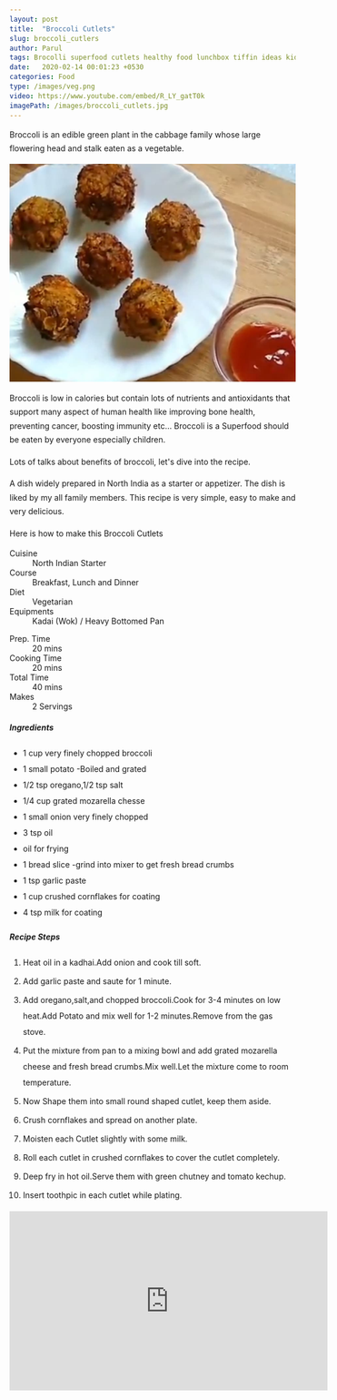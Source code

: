 ```yaml
---
layout: post
title:  "Broccoli Cutlets"
slug: broccoli_cutlers
author: Parul
tags: Brocolli superfood cutlets healthy food lunchbox tiffin ideas kids teatime snack eveningsnack vegetable vegetarian vegan cooking eating snack tea breakfast recipe
date:   2020-02-14 00:01:23 +0530
categories: Food
type: /images/veg.png
video: https://www.youtube.com/embed/R_LY_gatT0k
imagePath: /images/broccoli_cutlets.jpg
---
```

<p class="text-justify" style="line-height: 175%;">
Broccoli is an edible green plant in the cabbage family whose large flowering head and stalk eaten as a vegetable.
</p>

<div class="row">
    <div class="col-md-12"><img src="../images/broccoli_cutlets.jpg" alt="" class="rounded img-fluid mb-2"></div>
</div>

<p class="text-justify" style="line-height: 175%;">
Broccoli is low in calories but contain lots of nutrients and antioxidants that support many aspect of human health like improving bone health, preventing cancer, boosting immunity etc... Broccoli is a Superfood should be eaten by everyone especially children.
</p>

<p class="text-justify" style="line-height: 175%;">
Lots of talks about benefits of broccoli, let's dive into the recipe.
</p>

<p class="text-justify" style="line-height: 175%;">
A dish widely prepared in North India as a starter or appetizer. The dish is liked by my all family members. This recipe is very simple, easy to make and very delicious.
</p>

<p class="text-justify" style="line-height: 175%;">
Here is how to make this Broccoli Cutlets
</p>

<div class="row">
    <div class="col-md-6">
        <dl class="row">
            <dt class="col-sm-4">Cuisine</dt><dd class="col-sm-7">North Indian Starter</dd>
            <dt class="col-sm-4">Course</dt><dd class="col-sm-7">Breakfast, Lunch and Dinner</dd>
            <dt class="col-sm-4">Diet</dt><dd class="col-sm-7">Vegetarian</dd>
            <dt class="col-sm-4">Equipments</dt><dd class="col-sm-7">Kadai (Wok) / Heavy Bottomed Pan</dd>
        </dl>
    </div>
    <div class="col-md-6">
        <dl class="row">
            <dt class="col-sm-5">Prep. Time</dt><dd class="col-sm-7">20 mins</dd>
            <dt class="col-sm-5">Cooking Time</dt><dd class="col-sm-7">20 mins</dd>
            <dt class="col-sm-5">Total Time</dt><dd class="col-sm-7">40 mins</dd>
            <dt class="col-sm-5">Makes</dt><dd class="col-sm-7">2 Servings</dd>
        </dl>
    </div>
</div>

<div class="recipe-section-divider"></div>
<div class="row" id="ingredients">
    <div class="col-md-12"><h5 class="font-weight-bold">Ingredients</h5></div>
</div> 
<div class="row">
    <div class="col-md-12">
        <ul style="line-height: 200%">
            <li>1 cup very finely chopped broccoli</li>
            <li>1 small potato -Boiled and grated</li>
            <li>1/2 tsp oregano,1/2  tsp salt</li>
            <li>1/4 cup grated mozarella chesse</li>
            <li>1 small onion very finely chopped</li>
            <li>3 tsp oil</li>
            <li>oil for frying</li>
            <li>1 bread slice -grind into mixer to get fresh bread crumbs</li>
            <li>1 tsp garlic paste</li>
            <li>1 cup crushed cornflakes for coating</li>
            <li>4 tsp milk for coating</li>
        </ul>
    </div>
</div>

<div class="recipe-section-divider"></div>
<div class="row" id="recipe">
    <div class="col-md-12"><h5 class="font-weight-bold">Recipe Steps</h5></div>
</div>
<div class="row">
    <div class="col-md-12">
        <ol class="text-justify" style="line-height: 200%">
            <li style="margin-bottom:5px;">Heat oil in a kadhai.Add onion and cook till soft.</li>
            <li style="margin-bottom:5px;">Add garlic paste and saute for 1 minute.</li>
            <li style="margin-bottom:5px;">Add oregano,salt,and  chopped broccoli.Cook for 3-4 minutes on low heat.Add Potato and mix well for 1-2 minutes.Remove from the gas stove.</li>
            <li style="margin-bottom:5px;">Put the mixture from pan to a mixing bowl and add  grated mozarella cheese and fresh bread crumbs.Mix well.Let the mixture come to room temperature.</li>
            <li style="margin-bottom:5px;">Now Shape them into small  round shaped cutlet, keep them aside.</li>
            <li style="margin-bottom:5px;">Crush cornflakes and spread on another plate.</li>
            <li style="margin-bottom:5px;">Moisten each Cutlet slightly with some milk.</li>
            <li style="margin-bottom:5px;">Roll each cutlet  in crushed cornflakes to cover the cutlet completely.</li>
            <li style="margin-bottom:5px;">Deep fry in hot oil.Serve them with green chutney and tomato kechup.</li>
            <li style="margin-bottom:5px;">Insert toothpic in each cutlet while plating.</li>
        </ol>
    </div>
</div>
<div class="row" id="video">
    <div class="col-md-12">
        <div class="embed-responsive embed-responsive-16by9">
            <iframe width="560" height="315" src="https://www.youtube.com/embed/R_LY_gatT0k" frameborder="0" allow="accelerometer; autoplay; encrypted-media; gyroscope; picture-in-picture" allowfullscreen></iframe>
        </div>
    </div>
</div>
<br>